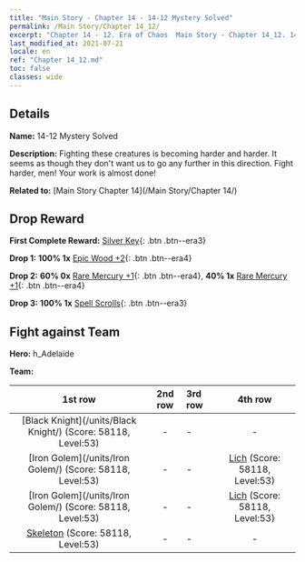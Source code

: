 ```yaml
---
title: "Main Story - Chapter 14 - 14-12 Mystery Solved"
permalink: /Main Story/Chapter 14_12/
excerpt: "Chapter 14 - 12. Era of Chaos  Main Story - Chapter 14_12. 14-12 Mystery Solved"
last_modified_at: 2021-07-21
locale: en
ref: "Chapter 14_12.md"
toc: false
classes: wide
---
```


## Details

 **Name:** 14-12 Mystery Solved

 **Description:** Fighting these creatures is becoming harder and harder. It seems as though they don't want us to go any further in this direction. Fight harder, men! Your work is almost done!

 **Related to:** [Main Story Chapter 14](/Main Story/Chapter 14/)

## Drop Reward

 **First Complete Reward:** [Silver Key](/Items/con_693/){: .btn .btn--era3}

 **Drop 1:** **100% 1x** [Epic Wood +2](/Items/mat_48/){: .btn .btn--era4}

 **Drop 2:** **60% 0x** [Rare Mercury +1](/Items/mat_42/){: .btn .btn--era4}, **40% 1x** [Rare Mercury +1](/Items/mat_42/){: .btn .btn--era4}

 **Drop 3:** **100% 1x** [Spell Scrolls](/Items/con_694/){: .btn .btn--era3}


## Fight against Team
 **Hero:** h_Adelaide

 **Team:**


  | 1st row | 2nd row | 3rd row | 4th row |
  |:----:|:----:|:----|:----:|
  | [Black Knight](/units/Black Knight/) (Score: 58118, Level:53)  | - | - | - |
  | [Iron Golem](/units/Iron Golem/) (Score: 58118, Level:53)  | - | - | [Lich](/units/Lich/) (Score: 58118, Level:53)  |
  | [Iron Golem](/units/Iron Golem/) (Score: 58118, Level:53)  | - | - | [Lich](/units/Lich/) (Score: 58118, Level:53)  |
  | [Skeleton](/units/Skeleton/) (Score: 58118, Level:53)  | - | - | - |


